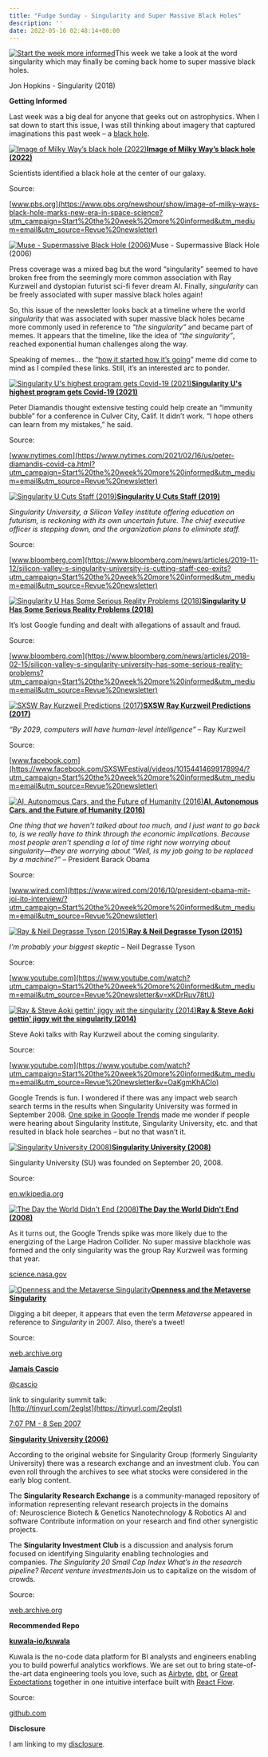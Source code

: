 ```yaml
---
title: "Fudge Sunday - Singularity and Super Massive Black Holes"
description: ''
date: 2022-05-16 02:48:14+00:00
---
```


[![Start the week more informed](https://cuthrell.com/favicon.png "Start the week more informed")](https://cuthrell.com/favicon.png)This week we take a look at the word singularity which may finally be coming back home to super massive black holes.

Jon Hopkins - Singularity (2018)

 **Getting Informed**

Last week was a big deal for anyone that geeks out on astrophysics. When I sat down to start this issue, I was still thinking about imagery that captured imaginations this past week – a [black hole](https://www.cfa.harvard.edu/research/topic/black-holes?utm_campaign=Start%20the%20week%20more%20informed&utm_medium=email&utm_source=Revue%20newsletter).

[![Image of Milky Way’s black hole (2022)](https://cuthrell.com/favicon.png "Image of Milky Way’s black hole (2022)")](https://cuthrell.com/favicon.png)**[Image of Milky Way’s black hole (2022)](https://www.pbs.org/newshour/show/image-of-milky-ways-black-hole-marks-new-era-in-space-science?utm_campaign=Start%20the%20week%20more%20informed&utm_medium=email&utm_source=Revue%20newsletter)**

Scientists identified a black hole at the center of our galaxy.

Source:

[www.pbs.org](https://www.pbs.org/newshour/show/image-of-milky-ways-black-hole-marks-new-era-in-space-science?utm_campaign=Start%20the%20week%20more%20informed&utm_medium=email&utm_source=Revue%20newsletter)

[![Muse - Supermassive Black Hole (2006)](https://cuthrell.com/favicon.png "Muse - Supermassive Black Hole (2006)")](https://cuthrell.com/favicon.png)Muse - Supermassive Black Hole (2006)

Press coverage was a mixed bag but the word “singularity” seemed to have broken free from the seemingly more common association with Ray Kurzweil and dystopian futurist sci-fi fever dream AI. Finally, *singularity* can be freely associated with super massive black holes again!

So, this issue of the newsletter looks back at a timeline where the world *singularity* that was associated with super massive black holes became more commonly used in reference to *“the singularity”* and became part of memes. It appears that the timeline, like the idea of *“the singularity”*, reached exponential human challenges along the way.

Speaking of memes… the “[how it started how it’s going](https://www.fastcompany.com/90570574/how-it-started-vs-how-its-going-has-become-the-all-purpose-meme-of-2020?utm_campaign=Start%20the%20week%20more%20informed&utm_medium=email&utm_source=Revue%20newsletter)” meme did come to mind as I compiled these links. Still, it’s an interested arc to ponder.

[![Singularity U's highest program gets Covid-19 (2021)](https://cuthrell.com/favicon.png "Singularity U's highest program gets Covid-19 (2021)")](https://cuthrell.com/favicon.png)**[Singularity U's highest program gets Covid-19 (2021)](https://www.nytimes.com/2021/02/16/us/peter-diamandis-covid-ca.html?utm_campaign=Start%20the%20week%20more%20informed&utm_medium=email&utm_source=Revue%20newsletter)**

Peter Diamandis thought extensive testing could help create an “immunity bubble” for a conference in Culver City, Calif. It didn’t work. “I hope others can learn from my mistakes,” he said.

Source:

[www.nytimes.com](https://www.nytimes.com/2021/02/16/us/peter-diamandis-covid-ca.html?utm_campaign=Start%20the%20week%20more%20informed&utm_medium=email&utm_source=Revue%20newsletter)

[![Singularity U Cuts Staff (2019)](https://cuthrell.com/favicon.png "Singularity U Cuts Staff (2019)")](https://cuthrell.com/favicon.png)**[Singularity U Cuts Staff (2019)](https://www.bloomberg.com/news/articles/2019-11-12/silicon-valley-s-singularity-university-is-cutting-staff-ceo-exits?utm_campaign=Start%20the%20week%20more%20informed&utm_medium=email&utm_source=Revue%20newsletter)**

*Singularity University, a Silicon Valley institute offering education on futurism, is reckoning with its own uncertain future. The chief executive officer is stepping down, and the organization plans to eliminate staff.*

Source:

[www.bloomberg.com](https://www.bloomberg.com/news/articles/2019-11-12/silicon-valley-s-singularity-university-is-cutting-staff-ceo-exits?utm_campaign=Start%20the%20week%20more%20informed&utm_medium=email&utm_source=Revue%20newsletter)

[![Singularity U Has Some Serious Reality Problems (2018)](https://cuthrell.com/favicon.png "Singularity U Has Some Serious Reality Problems (2018)")](https://cuthrell.com/favicon.png)**[Singularity U Has Some Serious Reality Problems (2018)](https://www.bloomberg.com/news/articles/2018-02-15/silicon-valley-s-singularity-university-has-some-serious-reality-problems?utm_campaign=Start%20the%20week%20more%20informed&utm_medium=email&utm_source=Revue%20newsletter)**

It’s lost Google funding and dealt with allegations of assault and fraud.

Source:

[www.bloomberg.com](https://www.bloomberg.com/news/articles/2018-02-15/silicon-valley-s-singularity-university-has-some-serious-reality-problems?utm_campaign=Start%20the%20week%20more%20informed&utm_medium=email&utm_source=Revue%20newsletter)

[![SXSW Ray Kurzweil Predictions (2017)](https://cuthrell.com/favicon.png "SXSW Ray Kurzweil Predictions (2017)")](https://cuthrell.com/favicon.png)**[SXSW Ray Kurzweil Predictions (2017)](https://www.facebook.com/SXSWFestival/videos/10154414699178994/?utm_campaign=Start%20the%20week%20more%20informed&utm_medium=email&utm_source=Revue%20newsletter)**

*“By 2029, computers will have human-level intelligence”* – Ray Kurzweil

Source:

[www.facebook.com](https://www.facebook.com/SXSWFestival/videos/10154414699178994/?utm_campaign=Start%20the%20week%20more%20informed&utm_medium=email&utm_source=Revue%20newsletter)

[![AI, Autonomous Cars, and the Future of Humanity (2016)](https://cuthrell.com/favicon.png "AI, Autonomous Cars, and the Future of Humanity (2016)")](https://cuthrell.com/favicon.png)**[AI, Autonomous Cars, and the Future of Humanity (2016)](https://www.wired.com/2016/10/president-obama-mit-joi-ito-interview/?utm_campaign=Start%20the%20week%20more%20informed&utm_medium=email&utm_source=Revue%20newsletter)**

*One thing that we haven’t talked about too much, and I just want to go back to, is we really have to think through the economic implications. Because most people aren’t spending a lot of time right now worrying about singularity—they are worrying about “Well, is my job going to be replaced by a machine?” –* President Barack Obama

Source:

[www.wired.com](https://www.wired.com/2016/10/president-obama-mit-joi-ito-interview/?utm_campaign=Start%20the%20week%20more%20informed&utm_medium=email&utm_source=Revue%20newsletter)

[![Ray & Neil Degrasse Tyson (2015)](https://cuthrell.com/favicon.png "Ray & Neil Degrasse Tyson (2015)")](https://cuthrell.com/favicon.png)**[Ray & Neil Degrasse Tyson (2015)](https://www.youtube.com/watch?utm_campaign=Start%20the%20week%20more%20informed&utm_medium=email&utm_source=Revue%20newsletter&v=xKDrRuv78tU)**

*I’m probably your biggest skeptic –* Neil Degrasse Tyson

Source:

[www.youtube.com](https://www.youtube.com/watch?utm_campaign=Start%20the%20week%20more%20informed&utm_medium=email&utm_source=Revue%20newsletter&v=xKDrRuv78tU)

[![Ray & Steve Aoki gettin' jiggy wit the singularity (2014)](https://cuthrell.com/favicon.png "Ray & Steve Aoki gettin' jiggy wit the singularity (2014)")](https://cuthrell.com/favicon.png)**[Ray & Steve Aoki gettin' jiggy wit the singularity (2014)](https://www.youtube.com/watch?utm_campaign=Start%20the%20week%20more%20informed&utm_medium=email&utm_source=Revue%20newsletter&v=OaKgmKhACIo)**

Steve Aoki talks with Ray Kurzweil about the coming singularity.

Source:

[www.youtube.com](https://www.youtube.com/watch?utm_campaign=Start%20the%20week%20more%20informed&utm_medium=email&utm_source=Revue%20newsletter&v=OaKgmKhACIo)

Google Trends is fun. I wondered if there was any impact web search search terms in the results when Singularity University was formed in September 2008. [One spike in Google Trends](https://trends.google.com/trends/explore/TIMESERIES/1652665200?date=2008-01-01%202022-05-15&hl=en-US&q=the%20singularity%2Cblack%20holes&sni=3&tz=240&utm_campaign=Start%20the%20week%20more%20informed&utm_medium=email&utm_source=Revue%20newsletter) made me wonder if people were hearing about Singularity Institute, Singularity University, etc. and that resulted in black hole searches – but no that wasn’t it.

[![Singularity University (2008)](https://cuthrell.com/favicon.png "Singularity University (2008)")](https://cuthrell.com/favicon.png)**[Singularity University (2008)](https://en.wikipedia.org/wiki/Singularity_University?utm_campaign=Start%20the%20week%20more%20informed&utm_medium=email&utm_source=Revue%20newsletter)**

Singularity University (SU) was founded on September 20, 2008.

Source:

[en.wikipedia.org](https://en.wikipedia.org/wiki/Singularity_University?utm_campaign=Start%20the%20week%20more%20informed&utm_medium=email&utm_source=Revue%20newsletter)

[![The Day the World Didn't End (2008)](https://cuthrell.com/favicon.png "The Day the World Didn't End (2008)")](https://cuthrell.com/favicon.png)**[The Day the World Didn't End (2008)](https://science.nasa.gov/science-news/science-at-nasa/2008/10oct_lhc?utm_campaign=Start%20the%20week%20more%20informed&utm_medium=email&utm_source=Revue%20newsletter)**

As it turns out, the Google Trends spike was more likely due to the energizing of the Large Hadron Collider. No super massive blackhole was formed and the only singularity was the group Ray Kurzweil was forming that year.

[science.nasa.gov](https://science.nasa.gov/science-news/science-at-nasa/2008/10oct_lhc?utm_campaign=Start%20the%20week%20more%20informed&utm_medium=email&utm_source=Revue%20newsletter)

[![Openness and the Metaverse Singularity](https://cuthrell.com/favicon.png "Openness and the Metaverse Singularity")](https://cuthrell.com/favicon.png)**[Openness and the Metaverse Singularity](https://web.archive.org/web/20071017013539/http://www.openthefuture.com/2007/09/singularity_summit_talk_openne.html?utm_campaign=Start%20the%20week%20more%20informed&utm_medium=email&utm_source=Revue%20newsletter)**

Digging a bit deeper, it appears that even the term *Metaverse* appeared in reference to *Singularity* in 2007. Also, there’s a tweet!

Source:

[web.archive.org](https://web.archive.org/web/20071017013539/http://www.openthefuture.com/2007/09/singularity_summit_talk_openne.html?utm_campaign=Start%20the%20week%20more%20informed&utm_medium=email&utm_source=Revue%20newsletter)

**[Jamais Cascio](https://twitter.com/cascio/status/255578712)**

[@cascio](https://twitter.com/cascio/status/255578712)

link to singularity summit talk:   
[http://tinyurl.com/2eglst](https://tinyurl.com/2eglst)

 [7:07 PM - 8 Sep 2007](https://twitter.com/cascio/status/255578712)

**[Singularity University (2006)](https://web.archive.org/web/20070428194928/http://www.singularityu.org/?utm_campaign=Start%20the%20week%20more%20informed&utm_medium=email&utm_source=Revue%20newsletter)**

According to the original website for Singularity Group (formerly Singularity University) there was a research exchange and an investment club. You can even roll through the archives to see what stocks were considered in the early blog content.

The **Singularity Research Exchange** is a community-managed repository of information representing relevant research projects in the domains of: Neuroscience Biotech & Genetics Nanotechnology & Robotics AI and software Contribute information on your research and find other synergistic projects.

The **Singularity Investment Club** is a discussion and analysis forum focused on identifying Singularity enabling technologies and companies. *The Singularity 20 Small Cap Index What’s in the research pipeline? Recent venture investments*Join us to capitalize on the wisdom of crowds.

Source:

[web.archive.org](https://web.archive.org/web/20070428194928/http://www.singularityu.org/?utm_campaign=Start%20the%20week%20more%20informed&utm_medium=email&utm_source=Revue%20newsletter)

 **Recommended Repo**

**[kuwala-io/kuwala](https://github.com/kuwala-io/kuwala?utm_campaign=Start%20the%20week%20more%20informed&utm_medium=email&utm_source=Revue%20newsletter)**

Kuwala is the no-code data platform for BI analysts and engineers enabling you to build powerful analytics workflows. We are set out to bring state-of-the-art data engineering tools you love, such as [Airbyte](https://github.com/airbytehq/airbyte?utm_campaign=Start%20the%20week%20more%20informed&utm_medium=email&utm_source=Revue%20newsletter), [dbt](https://github.com/dbt-labs/dbt-core?utm_campaign=Start%20the%20week%20more%20informed&utm_medium=email&utm_source=Revue%20newsletter), or [Great Expectations](https://github.com/great-expectations/great_expectations?utm_campaign=Start%20the%20week%20more%20informed&utm_medium=email&utm_source=Revue%20newsletter) together in one intuitive interface built with [React Flow](https://github.com/wbkd/react-flow?utm_campaign=Start%20the%20week%20more%20informed&utm_medium=email&utm_source=Revue%20newsletter).

Source:

[github.com](https://github.com/kuwala-io/kuwala?utm_campaign=Start%20the%20week%20more%20informed&utm_medium=email&utm_source=Revue%20newsletter)

 **Disclosure**

I am linking to my [disclosure](https://jaycuthrell.com/disclosure/?utm_campaign=sunday.fudge.org&utm_medium=email&utm_source=Revue%20newsletter).
